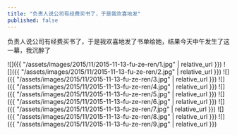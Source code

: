 ```yaml
---
title: "负责人说公司有经费买书了，于是我欢喜地发"
published: false
---
```

负责人说公司有经费买书了，于是我欢喜地发了书单给她，结果今天中午发生了这一幕，我沉醉了



![]({{ "/assets/images/2015/11/2015-11-13-fu-ze-ren/1.jpg" | relative_url }})
![]({{ "/assets/images/2015/11/2015-11-13-fu-ze-ren/2.jpg" | relative_url }})
![]({{ "/assets/images/2015/11/2015-11-13-fu-ze-ren/3.jpg" | relative_url }})
![]({{ "/assets/images/2015/11/2015-11-13-fu-ze-ren/4.jpg" | relative_url }})
![]({{ "/assets/images/2015/11/2015-11-13-fu-ze-ren/5.jpg" | relative_url }})
![]({{ "/assets/images/2015/11/2015-11-13-fu-ze-ren/6.jpg" | relative_url }})
![]({{ "/assets/images/2015/11/2015-11-13-fu-ze-ren/7.jpg" | relative_url }})
![]({{ "/assets/images/2015/11/2015-11-13-fu-ze-ren/8.jpg" | relative_url }})
![]({{ "/assets/images/2015/11/2015-11-13-fu-ze-ren/9.jpg" | relative_url }})
